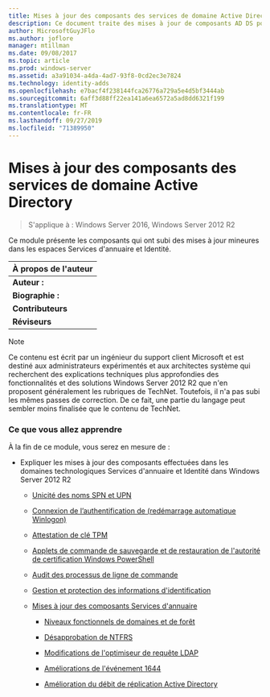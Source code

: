```yaml
---
title: Mises à jour des composants des services de domaine Active Directory
description: Ce document traite des mises à jour de composants AD DS pour Windows Server 2012 R2
author: MicrosoftGuyJFlo
ms.author: joflore
manager: mtillman
ms.date: 09/08/2017
ms.topic: article
ms.prod: windows-server
ms.assetid: a3a91034-a4da-4ad7-93f8-0cd2ec3e7824
ms.technology: identity-adds
ms.openlocfilehash: e7bacf4f238144fca26776a729a5e4d5bf3444ab
ms.sourcegitcommit: 6aff3d88ff22ea141a6ea6572a5ad8dd6321f199
ms.translationtype: MT
ms.contentlocale: fr-FR
ms.lasthandoff: 09/27/2019
ms.locfileid: "71389950"
---
```

# <a name="active-directory-domain-services-component-updates"></a>Mises à jour des composants des services de domaine Active Directory

>S'applique à : Windows Server 2016, Windows Server 2012 R2

Ce module présente les composants qui ont subi des mises à jour mineures dans les espaces Services d'annuaire et Identité.  


| À propos de l'auteur |
|------------------|
|   **Auteur :**    |
|     **Biographie :**     |
| **Contributeurs** |
|  **Réviseurs**   |

> [!NOTE]  
> Ce contenu est écrit par un ingénieur du support client Microsoft et est destiné aux administrateurs expérimentés et aux architectes système qui recherchent des explications techniques plus approfondies des fonctionnalités et des solutions Windows Server 2012 R2 que n'en proposent généralement les rubriques de TechNet. Toutefois, il n'a pas subi les mêmes passes de correction. De ce fait, une partie du langage peut sembler moins finalisée que le contenu de TechNet.  

### <a name="what-you-will-learn"></a>Ce que vous allez apprendre  
À la fin de ce module, vous serez en mesure de :  

-   Expliquer les mises à jour des composants effectuées dans les domaines technologiques Services d'annuaire et Identité dans Windows Server 2012 R2  

    -   [Unicité des noms SPN et UPN](../../../ad-ds/manage/component-updates/SPN-and-UPN-uniqueness.md)  

    -   [Connexion de l’authentification de &#40;redémarrage automatique Winlogon&#41;](../../../ad-ds/manage/component-updates/Winlogon-Automatic-Restart-Sign-On--ARSO-.md)  

    -   [Attestation de clé TPM](../../../ad-ds/manage/component-updates/TPM-Key-Attestation.md)  

    -   [Applets de commande de sauvegarde et de restauration de l'autorité de certification Windows PowerShell](../../../ad-ds/manage/component-updates/CA-Backup-and-Restore-Windows-PowerShell-cmdlets.md)  

    -   [Audit des processus de ligne de commande](../../../ad-ds/manage/component-updates/Command-line-process-auditing.md)  

    -   [Gestion et protection des informations d'identification](https://technet.microsoft.com/library/dn408190.aspx)  

    -   [Mises à jour des composants Services d'annuaire](../../../ad-ds/manage/component-updates/Directory-Services-component-updates.md)  

        -   [Niveaux fonctionnels de domaines et de forêt](../../../ad-ds/manage/component-updates/../../../ad-ds/manage/component-updates/Directory-Services-component-updates.md#BKMK_FL)  

        -   [Désapprobation de NTFRS](../../../ad-ds/manage/component-updates/Directory-Services-component-updates.md#BKMK_NTFRS)  

        -   [Modifications de l'optimiseur de requête LDAP](../../../ad-ds/manage/component-updates/../../../ad-ds/manage/component-updates/Directory-Services-component-updates.md#BKMK_LDAPQuery)  

        -   [Améliorations de l'événement 1644](../../../ad-ds/manage/component-updates/Directory-Services-component-updates.md#BKMK_1644)  

        -   [Amélioration du débit de réplication Active Directory](../../../ad-ds/manage/component-updates/../../../ad-ds/manage/component-updates/Directory-Services-component-updates.md#BKMK_ADRepl)  



